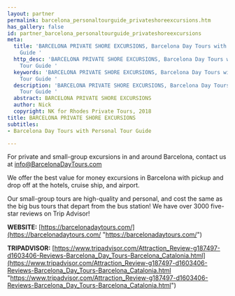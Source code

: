 ```yaml
---
layout: partner
permalink: barcelona_personaltourguide_privateshoreexcursions.htm
has_gallery: false
id: partner_barcelona_personaltourguide_privateshoreexcursions
meta:
  title: 'BARCELONA PRIVATE SHORE EXCURSIONS, Barcelona Day Tours with Personal Tour
    Guide '
  http_desc: 'BARCELONA PRIVATE SHORE EXCURSIONS, Barcelona Day Tours with Personal
    Tour Guide '
  keywords: 'BARCELONA PRIVATE SHORE EXCURSIONS, Barcelona Day Tours with Personal
    Tour Guide '
  description: 'BARCELONA PRIVATE SHORE EXCURSIONS, Barcelona Day Tours with Personal
    Tour Guide '
  abstract: BARCELONA PRIVATE SHORE EXCURSIONS
  author: Nick
  copyright: NK for Rhodes Private Tours, 2018
title: BARCELONA PRIVATE SHORE EXCURSIONS
subtitles:
- Barcelona Day Tours with Personal Tour Guide

---
```

For private and small-group excursions in and around Barcelona, contact us at  [info@BarcelonaDayTours.com](mailto:info@BarcelonaDayTours.com)

We offer the best value for money excursions in Barcelona with pickup and drop off at the hotels, cruise ship, and airport.

Our small-group tours are high-quality and personal, and cost the same as the big bus tours that depart from the bus station! We have over 3000 five-star reviews on Trip Advisor!

**WEBSITE:**  [https://barcelonadaytours.com/](https://barcelonadaytours.com/ "https://barcelonadaytours.com/")

**TRIPADVISOR:**  [https://www.tripadvisor.com/Attraction_Review-g187497-d1603406-Reviews-Barcelona_Day_Tours-Barcelona_Catalonia.html](https://www.tripadvisor.com/Attraction_Review-g187497-d1603406-Reviews-Barcelona_Day_Tours-Barcelona_Catalonia.html "https://www.tripadvisor.com/Attraction_Review-g187497-d1603406-Reviews-Barcelona_Day_Tours-Barcelona_Catalonia.html")